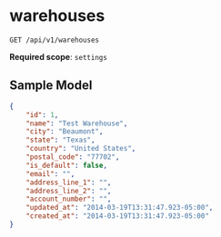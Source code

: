 warehouses
==========

```shell
GET /api/v1/warehouses
```

**Required scope**: `settings`

Sample Model
------------

```json
{
	"id": 1,
	"name": "Test Warehouse",
	"city": "Beaumont",
	"state": "Texas",
	"country": "United States",
	"postal_code": "77702",
	"is_default": false,
	"email": "",
	"address_line_1": "",
	"address_line_2": "",
	"account_number": "",
	"updated_at": "2014-03-19T13:31:47.923-05:00",
	"created_at": "2014-03-19T13:31:47.923-05:00"
}
```